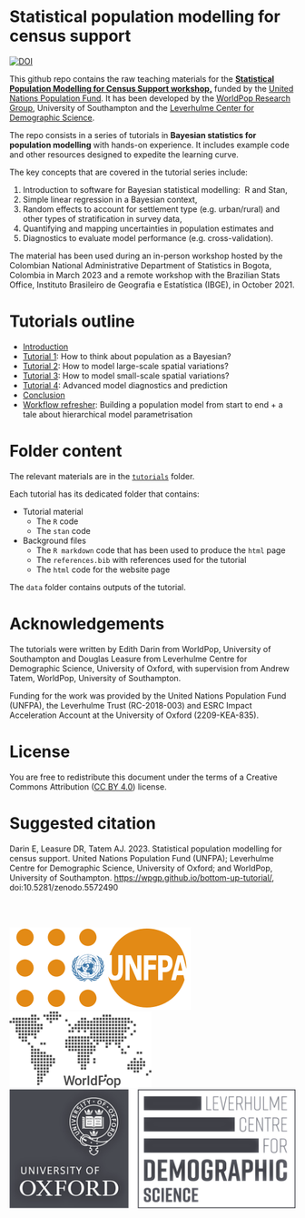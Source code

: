 # Statistical population modelling for census support

[![DOI](https://zenodo.org/badge/383087930.svg)](https://zenodo.org/badge/latestdoi/383087930)

This github repo contains the raw teaching materials for the [**Statistical Population Modelling for Census Support workshop,**](https://wpgp.github.io/bottom-up-tutorial/) funded by the [United Nations Population Fund](<https://www.unfpa.org/>). It has been developed by the [WorldPop Research Group](<https://www.worldpop.org/>), University of Southampton and the [Leverhulme Center for Demographic Science](https://www.demography.ox.ac.uk/).

The repo consists in a series of tutorials in **Bayesian statistics for population modelling** with hands-on experience. It includes example code and other resources designed to expedite the learning curve.

The key concepts that are covered in the tutorial series include:
1.  Introduction to software for Bayesian statistical modelling:  R and Stan,
2.  Simple linear regression in a Bayesian context,
3.  Random effects to account for settlement type (e.g. urban/rural) and other types of stratification in survey data,
4.  Quantifying and mapping uncertainties in population estimates and
5.  Diagnostics to evaluate model performance (e.g. cross-validation).

The material has been used during an in-person workshop hosted by the Colombian National Administrative Department of Statistics in Bogota, Colombia in March 2023 and a remote workshop with the Brazilian Stats Office, Instituto Brasileiro de Geografia e Estatística (IBGE), in October 2021.

# Tutorials outline

-   [Introduction](https://github.com/wpgp/bottom-up-tutorial/tree/main/tutorials/)
-   [Tutorial 1](https://github.com/wpgp/bottom-up-tutorial/tree/main/tutorials/tutorial1/): How to think about population as a Bayesian?
-   [Tutorial 2](https://github.com/wpgp/bottom-up-tutorial/tree/main/tutorials/tutorial2/): How to model large-scale spatial variations?
-   [Tutorial 3](https://github.com/wpgp/bottom-up-tutorial/tree/main/tutorials/tutorial3/): How to model small-scale spatial variations?
-   [Tutorial 4](https://github.com/wpgp/bottom-up-tutorial/tree/main/tutorials/tutorial4/): Advanced model diagnostics and prediction
-   [Conclusion](https://github.com/wpgp/bottom-up-tutorial/tree/main/tutorials/)
-   [Workflow refresher](https://github.com/wpgp/bottom-up-tutorial/tree/main/tutorials/workflow/): Building a population model from start to end + a tale about hierarchical model parametrisation

# Folder content

The relevant materials are in the [`tutorials`](https://github.com/wpgp/bottom-up-tutorial/tree/main/tutorials) folder.

Each tutorial has its dedicated folder that contains:
- Tutorial material
  -  The `R` code
  -  The `stan` code
- Background files
  -  The `R markdown` code that has been used to produce the `html` page
  -  The `references.bib` with references used for the tutorial
  -  The `html` code for the website page  

The `data` folder contains outputs of the tutorial.

# Acknowledgements

The tutorials were written by Edith Darin from WorldPop, University of
Southampton and Douglas Leasure from Leverhulme Centre for Demographic
Science, University of Oxford, with supervision from Andrew Tatem, WorldPop, University of
Southampton.

Funding for the work was provided by the United Nations Population Fund (UNFPA), the Leverhulme Trust (RC-2018-003) and ESRC Impact Acceleration Account at the University of Oxford (2209-KEA-835).

# License

You are free to redistribute this document under the terms of a Creative Commons Attribution ([CC BY 4.0](https://creativecommons.org/licenses/by/4.0/)) license.


# Suggested citation

Darin E, Leasure DR, Tatem AJ. 2023. Statistical population modelling for census support. United Nations Population Fund (UNFPA); Leverhulme Centre for Demographic Science, University of Oxford; and WorldPop, University of Southampton. https://wpgp.github.io/bottom-up-tutorial/, doi:10.5281/zenodo.5572490

<br>

<br>


![alt](assets/pic/320px-UNFPA_logo.svg.png) ![alt](assets/pic/wp_logo_gray_low.png) ![alt](assets/pic/Ox_LCDS_logo_bw.png)
